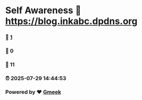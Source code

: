 # Self Awareness :link: https://blog.inkabc.dpdns.org 
### :page_facing_up: [1](https://blog.inkabc.dpdns.org/tag.html) 
### :speech_balloon: 0 
### :hibiscus: 11 
### :alarm_clock: 2025-07-29 14:44:53 
### Powered by :heart: [Gmeek](https://github.com/Meekdai/Gmeek)
